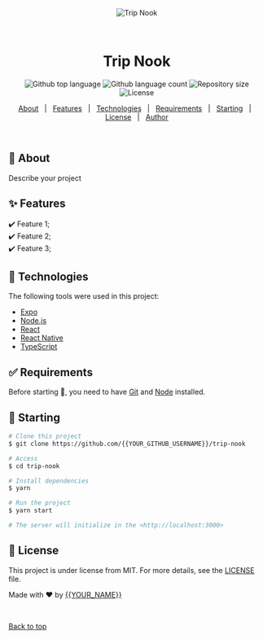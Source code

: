 <div align="center" id="top"> 
  <img src="./.github/app.gif" alt="Trip Nook" />

&#xa0;

  <!-- <a href="https://tripnook.netlify.app">Demo</a> -->
</div>

<h1 align="center">Trip Nook</h1>

<p align="center">
  <img alt="Github top language" src="https://img.shields.io/github/languages/top/{{YOUR_GITHUB_USERNAME}}/trip-nook?color=56BEB8">

  <img alt="Github language count" src="https://img.shields.io/github/languages/count/{{YOUR_GITHUB_USERNAME}}/trip-nook?color=56BEB8">

  <img alt="Repository size" src="https://img.shields.io/github/repo-size/{{YOUR_GITHUB_USERNAME}}/trip-nook?color=56BEB8">

  <img alt="License" src="https://img.shields.io/github/license/{{YOUR_GITHUB_USERNAME}}/trip-nook?color=56BEB8">

  <!-- <img alt="Github issues" src="https://img.shields.io/github/issues/{{YOUR_GITHUB_USERNAME}}/trip-nook?color=56BEB8" /> -->

  <!-- <img alt="Github forks" src="https://img.shields.io/github/forks/{{YOUR_GITHUB_USERNAME}}/trip-nook?color=56BEB8" /> -->

  <!-- <img alt="Github stars" src="https://img.shields.io/github/stars/{{YOUR_GITHUB_USERNAME}}/trip-nook?color=56BEB8" /> -->
</p>

<!-- Status -->

<!-- <h4 align="center">
	🚧  Trip Nook 🚀 Under construction...  🚧
</h4>

<hr> -->

<p align="center">
  <a href="#dart-about">About</a> &#xa0; | &#xa0; 
  <a href="#sparkles-features">Features</a> &#xa0; | &#xa0;
  <a href="#rocket-technologies">Technologies</a> &#xa0; | &#xa0;
  <a href="#white_check_mark-requirements">Requirements</a> &#xa0; | &#xa0;
  <a href="#checkered_flag-starting">Starting</a> &#xa0; | &#xa0;
  <a href="#memo-license">License</a> &#xa0; | &#xa0;
  <a href="https://github.com/{{YOUR_GITHUB_USERNAME}}" target="_blank">Author</a>
</p>

<br>

## :dart: About

Describe your project

## :sparkles: Features

:heavy_check_mark: Feature 1;\
:heavy_check_mark: Feature 2;\
:heavy_check_mark: Feature 3;

## :rocket: Technologies

The following tools were used in this project:

- [Expo](https://expo.io/)
- [Node.js](https://nodejs.org/en/)
- [React](https://pt-br.reactjs.org/)
- [React Native](https://reactnative.dev/)
- [TypeScript](https://www.typescriptlang.org/)

## :white_check_mark: Requirements

Before starting :checkered_flag:, you need to have [Git](https://git-scm.com) and [Node](https://nodejs.org/en/) installed.

## :checkered_flag: Starting

```bash
# Clone this project
$ git clone https://github.com/{{YOUR_GITHUB_USERNAME}}/trip-nook

# Access
$ cd trip-nook

# Install dependencies
$ yarn

# Run the project
$ yarn start

# The server will initialize in the <http://localhost:3000>
```

## :memo: License

This project is under license from MIT. For more details, see the [LICENSE](LICENSE.md) file.

Made with :heart: by <a href="https://github.com/{{YOUR_GITHUB_USERNAME}}" target="_blank">{{YOUR_NAME}}</a>

&#xa0;

<a href="#top">Back to top</a>
